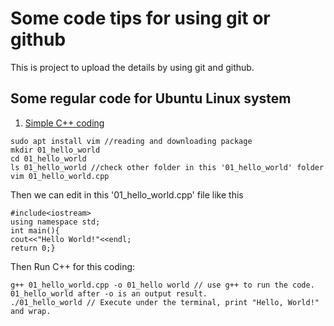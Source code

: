 # Some code tips for using git or github
This is project to upload the details by using git and github.
## Some regular code for Ubuntu Linux system
1. [Simple C++ coding](https://blog.csdn.net/w464960660/article/details/129357160)

```
sudo apt install vim //reading and downloading package
mkdir 01_hello_world
cd 01_hello_world
ls 01_hello_world //check other folder in this '01_hello_world' folder
vim 01_hello_world.cpp
```
Then we can edit in this '01_hello_world.cpp' file like this
```
#include<iostream>
using namespace std;
int main(){
cout<<"Hello World!"<<endl;
return 0;}
```
Then Run C++ for this coding:
```
g++ 01_hello_world.cpp -o 01_hello world // use g++ to run the code. 01_hello_world after -o is an output result.
./01_hello_world // Execute under the terminal, print "Hello, World!" and wrap.
```
